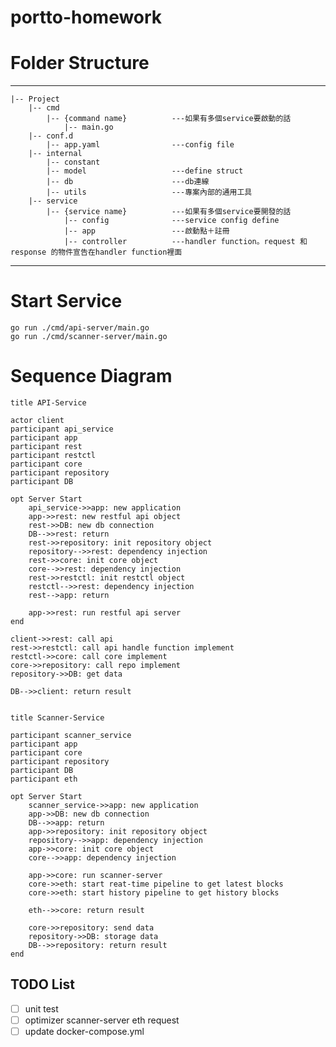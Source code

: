 # portto-homework

# Folder Structure
---
    |-- Project
        |-- cmd
            |-- {command name}          ---如果有多個service要啟動的話
                |-- main.go
        |-- conf.d 
            |-- app.yaml                ---config file
        |-- internal
            |-- constant
            |-- model                   ---define struct
            |-- db                      ---db連線
            |-- utils                   ---專案內部的通用工具
        |-- service
            |-- {service name}          ---如果有多個service要開發的話
                |-- config              ---service config define
                |-- app                 ---啟動點＋註冊
                |-- controller          ---handler function。request 和 response 的物件宣告在handler function裡面

---

# Start Service
```
go run ./cmd/api-server/main.go
go run ./cmd/scanner-server/main.go
```

# Sequence Diagram
```plantuml
title API-Service

actor client
participant api_service
participant app
participant rest
participant restctl
participant core
participant repository
participant DB

opt Server Start
    api_service->>app: new application
    app->>rest: new restful api object
    rest->>DB: new db connection
    DB-->>rest: return
    rest->>repository: init repository object
    repository-->>rest: dependency injection
    rest->>core: init core object
    core-->>rest: dependency injection
    rest->>restctl: init restctl object
    restctl-->>rest: dependency injection
    rest-->app: return 

    app->>rest: run restful api server
end

client->>rest: call api
rest->>restctl: call api handle function implement
restctl->>core: call core implement
core->>repository: call repo implement
repository->>DB: get data

DB-->>client: return result

```

```plantuml

title Scanner-Service

participant scanner_service
participant app
participant core
participant repository
participant DB
participant eth

opt Server Start
    scanner_service->>app: new application
    app->>DB: new db connection
    DB-->>app: return
    app->>repository: init repository object
    repository-->>app: dependency injection
    app->>core: init core object
    core-->>app: dependency injection

    app->>core: run scanner-server
    core->>eth: start reat-time pipeline to get latest blocks
    core->>eth: start history pipeline to get history blocks

    eth-->>core: return result

    core->>repository: send data
    repository->>DB: storage data
    DB-->>repository: return result
end

```

## TODO List

- [ ] unit test
- [ ] optimizer scanner-server eth request
- [ ] update docker-compose.yml